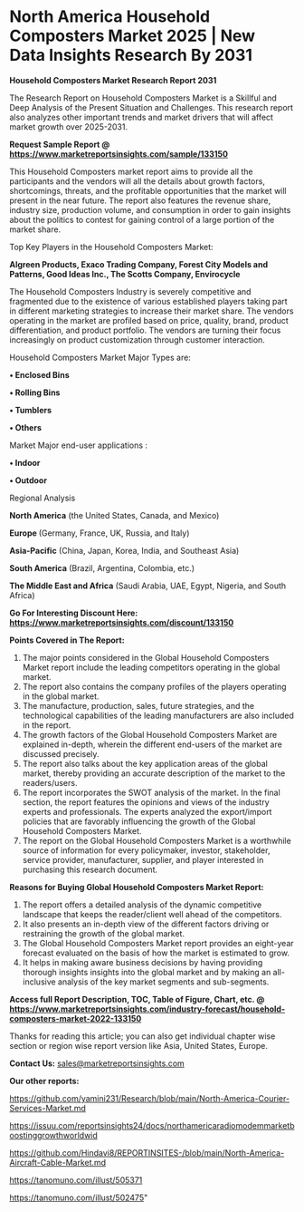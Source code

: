 # North America Household Composters Market 2025 | New Data Insights Research By 2031

<strong>Household Composters Market Research Report 2031</strong>

The Research Report on Household Composters Market is a Skillful and Deep Analysis of the Present Situation and Challenges. This research report also analyzes other important trends and market drivers that will affect market growth over 2025-2031.

<strong>Request Sample Report @ <a href=https://www.marketreportsinsights.com/sample/133150>https://www.marketreportsinsights.com/sample/133150</a></strong>

This Household Composters market report aims to provide all the participants and the vendors will all the details about growth factors, shortcomings, threats, and the profitable opportunities that the market will present in the near future. The report also features the revenue share, industry size, production volume, and consumption in order to gain insights about the politics to contest for gaining control of a large portion of the market share.

Top Key Players in the Household Composters Market:

<strong>Algreen Products, Exaco Trading Company, Forest City Models and Patterns, Good Ideas Inc., The Scotts Company, Envirocycle</strong>

The Household Composters Industry is severely competitive and fragmented due to the existence of various established players taking part in different marketing strategies to increase their market share. The vendors operating in the market are profiled based on price, quality, brand, product differentiation, and product portfolio. The vendors are turning their focus increasingly on product customization through customer interaction.

Household Composters Market Major Types are:

<strong>• Enclosed Bins

• Rolling Bins

• Tumblers

• Others</strong>

Market Major end-user applications :

<strong>• Indoor

• Outdoor</strong>

Regional Analysis

</u><strong><b>North America</b></strong> (the United States, Canada, and Mexico)

<strong><b>Europe </b></strong>(Germany, France, UK, Russia, and Italy)

<strong><b>Asia-Pacific</b></strong> (China, Japan, Korea, India, and Southeast Asia)

<strong><b>South America</b></strong> (Brazil, Argentina, Colombia, etc.)

<strong><b>The Middle East and Africa</b></strong> (Saudi Arabia, UAE, Egypt, Nigeria, and South Africa)

<strong>Go For Interesting Discount Here: <a href=https://www.marketreportsinsights.com/discount/133150>https://www.marketreportsinsights.com/discount/133150</a></strong>

<strong>Points Covered in The Report:</strong>
<ol>
  <li>The major points considered in the Global Household Composters Market report include the leading competitors operating in the global market.</li>
  <li>The report also contains the company profiles of the players operating in the global market.</li>
  <li>The manufacture, production, sales, future strategies, and the technological capabilities of the leading manufacturers are also included in the report.</li>
  <li>The growth factors of the Global Household Composters Market are explained in-depth, wherein the different end-users of the market are discussed precisely.</li>
  <li>The report also talks about the key application areas of the global market, thereby providing an accurate description of the market to the readers/users.</li>
  <li>The report incorporates the SWOT analysis of the market. In the final section, the report features the opinions and views of the industry experts and professionals. The experts analyzed the export/import policies that are favorably influencing the growth of the Global Household Composters Market.</li>
  <li>The report on the Global Household Composters Market is a worthwhile source of information for every policymaker, investor, stakeholder, service provider, manufacturer, supplier, and player interested in purchasing this research document.</li>
</ol>
<strong>Reasons for Buying Global Household Composters Market Report:</strong>

<ol>
  <li>The report offers a detailed analysis of the dynamic competitive landscape that keeps the reader/client well ahead of the competitors.</li>
  <li>It also presents an in-depth view of the different factors driving or restraining the growth of the global market.</li>
  <li>The Global Household Composters Market report provides an eight-year forecast evaluated on the basis of how the market is estimated to grow.</li>
  <li>It helps in making aware business decisions by having providing thorough insights insights into the global market and by making an all-inclusive analysis of the key market segments and sub-segments.</li>
</ol>
<strong>Access full Report Description, TOC, Table of Figure, Chart, etc. @ <a href=https://www.marketreportsinsights.com/industry-forecast/household-composters-market-2022-133150>https://www.marketreportsinsights.com/industry-forecast/household-composters-market-2022-133150</a></strong>


Thanks for reading this article; you can also get individual chapter wise section or region wise report version like Asia, United States, Europe.

<strong>Contact Us:</strong>
sales@marketreportsinsights.com

<strong>Our other reports:</strong>

<a href=https://github.com/yamini231/Research/blob/main/North-America-Courier-Services-Market.md>https://github.com/yamini231/Research/blob/main/North-America-Courier-Services-Market.md</a>

<a href=https://issuu.com/reportsinsights24/docs/northamericaradiomodemmarketboostinggrowthworldwid>https://issuu.com/reportsinsights24/docs/northamericaradiomodemmarketboostinggrowthworldwid</a>

<a href=https://github.com/Hindavi8/REPORTINSITES-/blob/main/North-America-Aircraft-Cable-Market.md>https://github.com/Hindavi8/REPORTINSITES-/blob/main/North-America-Aircraft-Cable-Market.md</a>

<a href=https://tanomuno.com/illust/505371>https://tanomuno.com/illust/505371</a>

<a href=https://tanomuno.com/illust/502475>https://tanomuno.com/illust/502475</a>"
